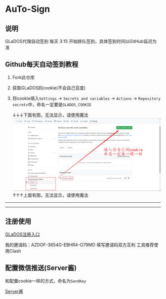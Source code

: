 # AuTo-Sign

## 说明
GLaDOS代理自动签到
每天 3:15 开始排队签到，具体签到时间以GitHub延迟为准 

## Github每天自动签到教程
1. Fork此仓库
2. 获取GLaDOS的cookie(不会自己百度)
3. 将cookie填入`Settings` -> `Secrets and variables` -> `Actions` -> `Repository secrets`中，命名一定要是`GLADOS_COOKIE`

    ↓↓↓下面有图，无法显示，请使用魔法
    ![](./images/img-1.png)
    ↑↑↑上面有图，无法显示，请使用魔法

---
---

## 注册使用

[GLaDOS注册入口](https://github.com/glados-network/GLaDOS)

我的邀请码：AZDOF-3654G-EBHR4-O79MD
填写邀请码双方互利
工具推荐使用Clash

## 配置微信推送(Server酱)

和配置cookie一样的方式，命名为`SendKey`

[Server酱](https://sct.ftqq.com/)
